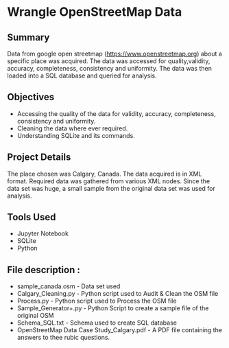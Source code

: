 # Wrangle OpenStreetMap Data

## Summary
Data from google open streetmap (https://www.openstreetmap.org) about a specific place was acquired. The data was accessed for quality,validity, accuracy, completeness, consistency and uniformity. The data was then loaded into a SQL database and queried for analysis. 

## Objectives
* Accessing the quality of the data for validity, accuracy, completeness, consistency and uniformity.
* Cleaning the data where ever required.
* Understanding SQLite and its commands.

## Project Details
The place chosen was Calgary, Canada. The data acquired is in XML format. Required data was gathered from various XML nodes. Since the data set was huge, a small sample from the original data set was used for analysis. 

## Tools Used
* Jupyter Notebook
* SQLite
* Python

## File description :
* sample_canada.osm - Data set used
* Calgary_Cleaning.py - Python script used to Audit & Clean the OSM file
* Process.py - Python script used to Process the OSM file
* Sample_Generator+.py - Python Script to create a sample file of the original OSM
* Schema_SQL.txt - Schema used to create SQL database
* OpenStreetMap Data Case Study_Calgary.pdf - A PDF file containing the answers to thee rubic questions.
